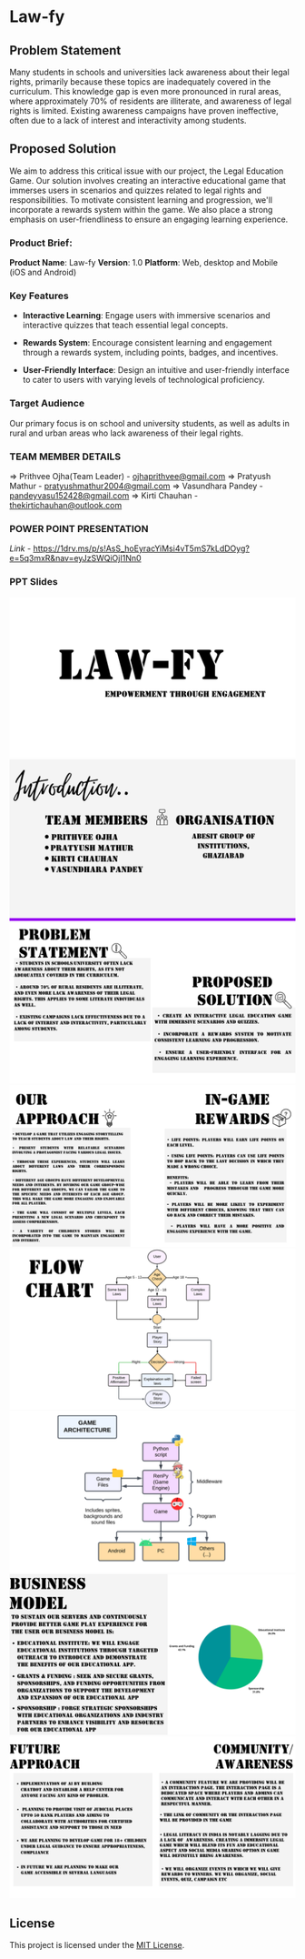 # Law-fy

## Problem Statement
Many students in schools and universities lack awareness about their legal rights, primarily because these topics are inadequately covered in the curriculum. This knowledge gap is even more pronounced in rural areas, where approximately 70% of residents are illiterate, and awareness of legal rights is limited. Existing awareness campaigns have proven ineffective, often due to a lack of interest and interactivity among students.

## Proposed Solution
We aim to address this critical issue with our project, the Legal Education Game. Our solution involves creating an interactive educational game that immerses users in scenarios and quizzes related to legal rights and responsibilities. To motivate consistent learning and progression, we'll incorporate a rewards system within the game. We also place a strong emphasis on user-friendliness to ensure an engaging learning experience.

### Product Brief:
**Product Name**: Law-fy
**Version**: 1.0
**Platform**: Web, desktop and Mobile (iOS and Android)

### Key Features
- **Interactive Learning**: Engage users with immersive scenarios and interactive quizzes that teach essential legal concepts.

- **Rewards System**: Encourage consistent learning and engagement through a rewards system, including points, badges, and incentives.

- **User-Friendly Interface**: Design an intuitive and user-friendly interface to cater to users with varying levels of technological proficiency.

### Target Audience
Our primary focus is on school and university students, as well as adults in rural and urban areas who lack awareness of their legal rights.

### TEAM MEMBER DETAILS
=> Prithvee Ojha(Team Leader) - ojhaprithvee@gmail.com 
=> Pratyush Mathur            - pratyushmathur2004@gmail.com
=> Vasundhara Pandey          - pandeyvasu152428@gmail.com
=> Kirti Chauhan              - thekirtichauhan@outlook.com

### POWER POINT PRESENTATION
*Link* - https://1drv.ms/p/s!AsS_hoEyracYiMsi4vT5mS7kLdDOyg?e=5q3mxR&nav=eyJzSWQiOjI1Nn0

### PPT Slides ###

![1](./Law-Fy/1.png)
![2](./Law-Fy/2.png)
![3](./Law-Fy/3.png)
![4](./Law-Fy/4.png)
![5](./Law-Fy/5.png)
![6](./Law-Fy/6.png)
![7](./Law-Fy/7.png)
![8](./Law-Fy/8.png)


## License
This project is licensed under the [MIT License](LICENSE).
